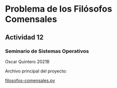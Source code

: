 # Problema de los Filósofos Comensales

## Actividad 12
### Seminario de Sistemas Operativos

Oscar Quintero 
2021B

Archivo principal del proyecto:

[filosofos-comensales.py](https://github.com/OscarQuintero/act-12-filosofos/blob/main/filosofos-comensales.py)
